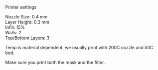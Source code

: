 Printer settings

Nozzle Size: 0.4 mm\
Layer Height: 0.3 mm\
Infill: 15%  
Walls: 2\
Top/Bottom Layers: 3  

Temp is material dependent, we usually print with 200C nozzle and 50C bed.

Make sure you print both the mask and the filter.
